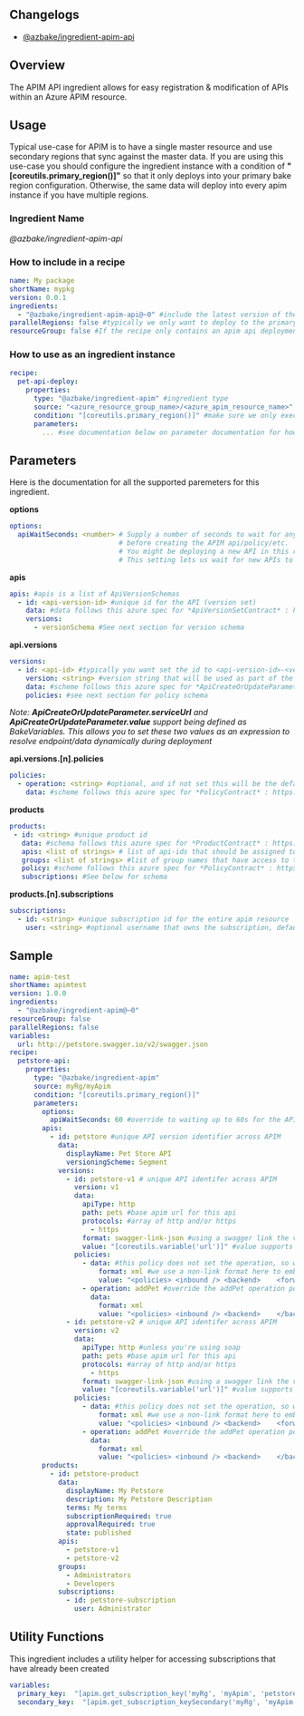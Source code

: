 ## Changelogs

* [@azbake/ingredient-apim-api](./CHANGELOG.md)

## Overview

The APIM API ingredient allows for easy registration & modification of APIs within an Azure APIM resource.

## Usage

Typical use-case for APIM is to have a single master resource and use secondary regions that sync against the master data. If you are using this use-case you should configure the ingredient instance with a condition of **"[coreutils.primary_region()]"** so that it only deploys into your primary bake region configuration. Otherwise, the same data will deploy into every apim instance if you have multiple regions.

### Ingredient Name

*@azbake/ingredient-apim-api*

### How to include in a recipe

```yaml
name: My package
shortName: mypkg
version: 0.0.1
ingredients:
  - "@azbake/ingredient-apim-api@~0" #include the latest version of the ingredient at build time
parallelRegions: false #typically we only want to deploy to the primary region, so can turn off parallel deploy
resourceGroup: false #If the recipe only contains an apim api deployment, you don't need to create resource groups
```

### How to use as an ingredient instance
```yaml
recipe:
  pet-api-deploy:
    properties:
      type: "@azbake/ingredient-apim" #ingredient type
      source: "<azure_resource_group_name>/<azure_apim_resource_name>" #identity the azure apim resource to register an API against
      condition: "[coreutils.primary_region()]" #make sure we only execute this against the primary region for multi-region configs
      parameters:
        ... #see documentation below on parameter documentation for how to use.
```

## Parameters

Here is the documentation for all the supported paremeters for this ingredient.

**options**
```yaml
options:
  apiWaitSeconds: <number> # Supply a number of seconds to wait for any xml-link/swagger-link urls to become availabile 
                           # before creating the APIM api/policy/etc.
                           # You might be deploying a new API in this recipe, which could take 30-120s to become online.
                           # This setting lets us wait for new APIs to be online before APIM
```

**apis**
```yaml
apis: #apis is a list of ApiVersionSchemas
  - id: <api-version-id> #unique id for the API (version set)
    data: #data follows this azure spec for *ApiVersionSetContract* : https://github.com/Azure/azure-sdk-for-js/blob/20fe312b1122b21811f9364e3d95fe77202e6466/sdk/apimanagement/arm-apimanagement/src/models/index.ts#L1460
    versions:
      - versionSchema #See next section for version schema
```

**api.versions**
```yaml
versions:
  - id: <api-id> #typically you want set the id to <api-version-id>-<version> to keep the id consistant for the version set it belongs to
    version: <string> #version string that will be used as part of the above ApiVersionSetContract.versioningSchema     
    data: #scheme follows this azure spec for *ApiCreateOrUpdateParameter* : https://github.com/Azure/azure-sdk-for-js/blob/20fe312b1122b21811f9364e3d95fe77202e6466/sdk/apimanagement/arm-apimanagement/src/models/index.ts#L1310
    policies: #see next section for policy schema
```
*Note: **ApiCreateOrUpdateParameter.serviceUrl** and **ApiCreateOrUpdateParameter.value** support being defined as BakeVariables. This allows you to set these two values as an expression to resolve endpoint/data dynamically during deployment*

**api.versions.[n].policies**
```yaml
policies:
  - operation: <string> #optional, and if not set this will be the default policy set for the entire api. Otherwise, name of an operation within this api to apply the policy to.
    data: #scheme follows this azure spec for *PolicyContract* : https://github.com/Azure/azure-sdk-for-js/blob/20fe312b1122b21811f9364e3d95fe77202e6466/sdk/apimanagement/arm-apimanagement/src/models/index.ts#L797
```

**products**
```yaml
products:
 - id: <string> #unique product id
   data: #schema follows this azure spec for *ProductContract* : https://github.com/Azure/azure-sdk-for-js/blob/20fe312b1122b21811f9364e3d95fe77202e6466/sdk/apimanagement/arm-apimanagement/src/models/index.ts#L826
   apis: <list of strings> # list of api-ids that should be assigned to the product (use individual versioned ids, not the version set)
   groups: <list of strings> #list of group names that have access to the product
   policy: #scheme follows this azure spec for *PolicyContract* : https://github.com/Azure/azure-sdk-for-js/blob/20fe312b1122b21811f9364e3d95fe77202e6466/sdk/apimanagement/arm-apimanagement/src/models/index.ts#L797
   subscriptions: #See below for schema
```

**products.[n].subscriptions**
```yaml
subscriptions:
  - id: <string> #unique subscription id for the entire apim resource
    user: <string> #optional username that owns the subscription, defaults to Administrator
```

## Sample
```yaml
name: apim-test
shortName: apimtest
version: 1.0.0
ingredients:
  - "@azbake/ingredient-apim@~0"
resourceGroup: false
parallelRegions: false
variables:  
  url: http://petstore.swagger.io/v2/swagger.json
recipe:
  petstore-api:
    properties:
      type: "@azbake/ingredient-apim"
      source: myRg/myApim
      condition: "[coreutils.primary_region()]"
      parameters:
        options:
          apiWaitSeconds: 60 #override to waiting up to 60s for the API to be ready
        apis:
          - id: petstore #unique API version identifier across APIM
            data:
              displayName: Pet Store API
              versioningScheme: Segment
            versions:
              - id: petstore-v1 # unique API identifer across APIM
                version: v1
                data:
                  apiType: http
                  path: pets #base apim url for this api
                  protocols: #array of http and/or https
                    - https
                  format: swagger-link-json #using a swagger link the value needs to be a http based json document to download
                  value: "[coreutils.variable('url')]" #value supports bake variables.
                policies: 
                  - data: #this policy does not set the operation, so will default to the entire API (operation: base does the same thing)
                      format: xml #we use a non-link format here to embed the policy, but this could have been xml-link and a http address
                      value: "<policies> <inbound /> <backend>    <forward-request />  </backend>  <outbound /></policies>"
                  - operation: addPet #override the addPet operation policy
                    data:
                      format: xml
                      value: "<policies> <inbound /> <backend>    </backend>  <outbound /></policies>"
              - id: petstore-v2 # unique API identifer across APIM
                version: v2
                data:
                  apiType: http #unless you're using soap
                  path: pets #base apim url for this api
                  protocols: #array of http and/or https
                    - https
                  format: swagger-link-json #using a swagger link the value needs to be a http based json document to download
                  value: "[coreutils.variable('url')]" #value supports bake variables.
                policies:
                  - data: #this policy does not set the operation, so will default to the entire API (operation: base does the same thing)
                      format: xml #we use a non-link format here to embed the policy, but this could have been xml-link and a http address
                      value: "<policies> <inbound /> <backend>    <forward-request />  </backend>  <outbound /></policies>"
                  - operation: addPet #override the addPet operation policy
                    data:
                      format: xml
                      value: "<policies> <inbound /> <backend>    </backend>  <outbound /></policies>"        
        products:
          - id: petstore-product
            data:
              displayName: My Petstore
              description: My Petstore Description
              terms: My terms
              subscriptionRequired: true
              approvalRequired: true
              state: published
            apis:
              - petstore-v1
              - petstore-v2
            groups:
              - Administrators
              - Developers
            subscriptions:
              - id: petstore-subscription
                user: Administrator
```

## Utility Functions
This ingredient includes a utility helper for accessing subscriptions that have already been created

```yaml
variables:
  primary_key:  "[apim.get_subscription_key('myRg', 'myApim', 'petstore-subscription')]"
  secondary_key:  "[apim.get_subscription_keySecondary('myRg', 'myApim', 'petstore-subscription')]"
```